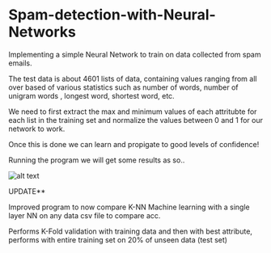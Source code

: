 # Spam-detection-with-Neural-Networks
Implementing a simple Neural Network to train on data collected from spam emails.


The test data is about 4601 lists of data, containing values ranging from all over based of various statistics such as number of words, number of unigram words , longest word, shortest word, etc.

We need to first extract the max and minimum values of each attritubte for each list in the training set and normalize the values between 0 and 1 for our network to work.

Once this is done we can learn and propigate to good levels of confidence!

Running the program we will get some results as so..

![alt text](https://user-images.githubusercontent.com/33335790/49350015-22732700-f662-11e8-8a52-f485554582a9.png)


UPDATE**

Improved program to now compare K-NN Machine learning with a single layer NN on any data csv file to compare acc.

Performs K-Fold validation with training data and then with best attribute, performs with entire training set on 20% of unseen data (test set)
